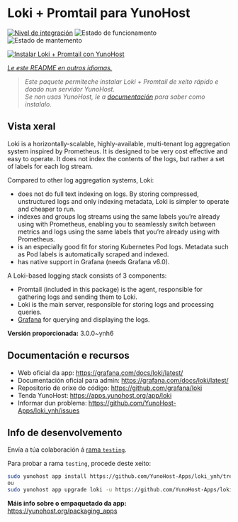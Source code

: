 <!--
NOTA: Este README foi creado automáticamente por <https://github.com/YunoHost/apps/tree/master/tools/readme_generator>
NON debe editarse manualmente.
-->

# Loki + Promtail para YunoHost

[![Nivel de integración](https://apps.yunohost.org/badge/integration/loki)](https://ci-apps.yunohost.org/ci/apps/loki/)
![Estado de funcionamento](https://apps.yunohost.org/badge/state/loki)
![Estado de mantemento](https://apps.yunohost.org/badge/maintained/loki)

[![Instalar Loki + Promtail con YunoHost](https://install-app.yunohost.org/install-with-yunohost.svg)](https://install-app.yunohost.org/?app=loki)

*[Le este README en outros idiomas.](./ALL_README.md)*

> *Este paquete permíteche instalar Loki + Promtail de xeito rápido e doado nun servidor YunoHost.*  
> *Se non usas YunoHost, le a [documentación](https://yunohost.org/install) para saber como instalalo.*

## Vista xeral

Loki is a horizontally-scalable, highly-available, multi-tenant log aggregation system inspired by Prometheus. It is designed to be very cost effective and easy to operate. It does not index the contents of the logs, but rather a set of labels for each log stream.

Compared to other log aggregation systems, Loki:

- does not do full text indexing on logs. By storing compressed, unstructured logs and only indexing metadata, Loki is simpler to operate and cheaper to run.
- indexes and groups log streams using the same labels you’re already using with Prometheus, enabling you to seamlessly switch between metrics and logs using the same labels that you’re already using with Prometheus.
- is an especially good fit for storing Kubernetes Pod logs. Metadata such as Pod labels is automatically scraped and indexed.
- has native support in Grafana (needs Grafana v6.0).

A Loki-based logging stack consists of 3 components:
- Promtail (included in this package) is the agent, responsible for gathering logs and sending them to Loki.
- Loki is the main server, responsible for storing logs and processing queries.
- [Grafana](https://github.com/Yunohost-Apps/grafana_ynh) for querying and displaying the logs.


**Versión proporcionada:** 3.0.0~ynh6
## Documentación e recursos

- Web oficial da app: <https://grafana.com/docs/loki/latest/>
- Documentación oficial para admin: <https://grafana.com/docs/loki/latest/>
- Repositorio de orixe do código: <https://github.com/grafana/loki>
- Tenda YunoHost: <https://apps.yunohost.org/app/loki>
- Informar dun problema: <https://github.com/YunoHost-Apps/loki_ynh/issues>

## Info de desenvolvemento

Envía a túa colaboración á [rama `testing`](https://github.com/YunoHost-Apps/loki_ynh/tree/testing).

Para probar a rama `testing`, procede deste xeito:

```bash
sudo yunohost app install https://github.com/YunoHost-Apps/loki_ynh/tree/testing --debug
ou
sudo yunohost app upgrade loki -u https://github.com/YunoHost-Apps/loki_ynh/tree/testing --debug
```

**Máis info sobre o empaquetado da app:** <https://yunohost.org/packaging_apps>
